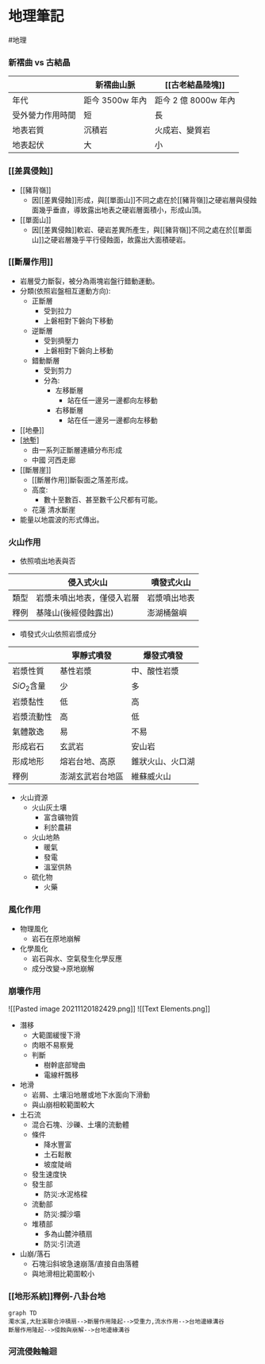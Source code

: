 # 地理筆記
#地理

### 新褶曲 vs 古結晶
||新褶曲山脈|[[古老結晶陸塊]]|
|---|---|---|
|年代|距今 3500w 年內|距今 2 億 8000w 年內|
|受外營力作用時間|短|長|
|地表岩質|沉積岩|火成岩、變質岩|
|地表起伏|大|小|

### [[差異侵蝕]]
- [[豬背嶺]]
    - 因[[差異侵蝕]]形成，與[[單面山]]不同之處在於[[豬背嶺]]之硬岩層與侵蝕面幾乎垂直，導致露出地表之硬岩層面積小，形成山頂。
- [[單面山]]
    - 因[[差異侵蝕]]軟岩、硬岩差異所產生，與[[豬背嶺]]不同之處在於[[單面山]]之硬岩層幾乎平行侵蝕面，故露出大面積硬岩。

### [[斷層作用]]
- 岩層受力斷裂，被分為兩塊岩盤行錯動運動。
- 分類(依照岩盤相互運動方向):
    - 正斷層
        - 受到拉力
        - 上磐相對下磐向下移動
    - 逆斷層
        - 受到擠壓力
        - 上磐相對下磐向上移動
    - 錯動斷層
        - 受到剪力
        - 分為:
            - 左移斷層
                - 站在任一邊另一邊都向左移動
            - 右移斷層
                - 站在任一邊另一邊都向左移動
- [[地壘]]
- [[地塹]](Graben)
    - 由一系列正斷層連續分布形成
    - 中國 河西走廊
- [[斷層崖]]
    - [[斷層作用]]斷裂面之落差形成。
    - 高度:
        - 數十至數百、甚至數千公尺都有可能。
    - 花蓮 清水斷崖
- 能量以地震波的形式傳出。

### 火山作用
- 依照噴出地表與否

||侵入式火山|噴發式火山|
|---|---|---|
|類型|岩漿未噴出地表，僅侵入岩層|岩漿噴出地表|
|釋例|基隆山(後經侵蝕露出)|澎湖桶盤嶼|

- 噴發式火山依照岩漿成分

||寧靜式噴發|爆發式噴發|
|---|---|---|
|岩漿性質|基性岩漿|中、酸性岩漿|
|$SiO_2$含量|少|多|
|岩漿黏性|低|高|
|岩漿流動性|高|低|
|氣體散逸|易|不易|
|形成岩石|玄武岩|安山岩|
|形成地形|熔岩台地、高原|錐狀火山、火口湖|
|釋例|澎湖玄武岩台地區|維蘇威火山|
- 火山資源
    - 火山灰土壤
        - 富含礦物質
        - 利於農耕
    - 火山地熱
        - 暖氣
        - 發電
        - 溫室供熱
    - 硫化物
        - 火藥

### 風化作用
- 物理風化
    - 岩石在原地崩解
- 化學風化
    - 岩石與水、空氣發生化學反應
    - 成分改變->原地崩解

### 崩壞作用

![[Pasted image 20211120182429.png]]
![[Text Elements.png]]
- 潛移
    - 大範圍緩慢下滑
    - 肉眼不易察覺
    - 判斷
        - 樹幹底部彎曲
        - 電線杆飄移
- 地滑
    - 岩屑、土壤沿地層或地下水面向下滑動
    - 與山崩相較範圍較大
- 土石流
    - 混合石塊、沙礫、土壤的流動體
    - 條件
        - 降水豐富
        - 土石鬆散
        - 坡度陡峭
    - 發生速度快
    - 發生部
        - 防災:水泥格樑
    - 流動部
        - 防災:攔沙壩
    - 堆積部
        - 多為山麓沖積扇
        - 防災:引流道
- 山崩/落石
    - 石塊沿斜坡急速崩落/直接自由落體
    - 與地滑相比範圍較小

### [[地形系統]]釋例-八卦台地
```mermaid
graph TD
濁水溪,大肚溪聯合沖積扇-->斷層作用隆起-->受重力,流水作用-->台地邊緣溝谷
斷層作用隆起-->侵蝕與崩解-->台地邊緣溝谷
```
### 河流侵蝕輪迴
